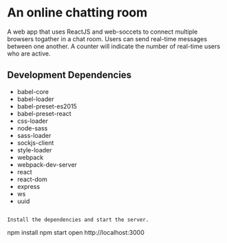 An online chatting room
=====================

A web app that uses ReactJS and web-soccets to connect multiple browsers togather in a chat room. Users can send real-time messages between one another. A counter will indicate the number of real-time users who are active. 

## Development Dependencies

* babel-core
* babel-loader
* babel-preset-es2015
* babel-preset-react
* css-loader
* node-sass
* sass-loader
* sockjs-client
* style-loader
* webpack
* webpack-dev-server
* react
* react-dom
* express
* ws
* uuid

```

Install the dependencies and start the server.

```
npm install
npm start
open http://localhost:3000
